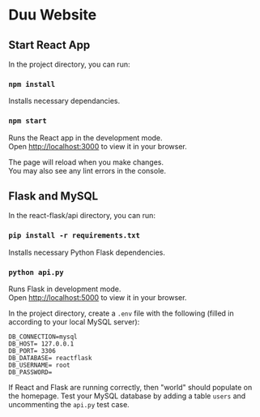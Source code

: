 # Duu Website

## Start React App

In the project directory, you can run:

### `npm install`

Installs necessary dependancies.

### `npm start`

Runs the React app in the development mode.\
Open [http://localhost:3000](http://localhost:3000) to view it in your browser.

The page will reload when you make changes.\
You may also see any lint errors in the console.

## Flask and MySQL

In the react-flask/api directory, you can run:

### `pip install -r requirements.txt`

Installs necessary Python Flask dependencies.

### `python api.py`

Runs Flask in development mode. \
Open [http://localhost:5000](http://localhost:5000) to view it in your browser.

In the project directory, create a `.env` file with the following (filled in according to your local MySQL server): 

```
DB_CONNECTION=mysql
DB_HOST= 127.0.0.1
DB_PORT= 3306
DB_DATABASE= reactflask         
DB_USERNAME= root    
DB_PASSWORD=
```

If React and Flask are running correctly, then "world" should populate on the homepage. Test your MySQL database by adding a table `users` and uncommenting the `api.py` test case.